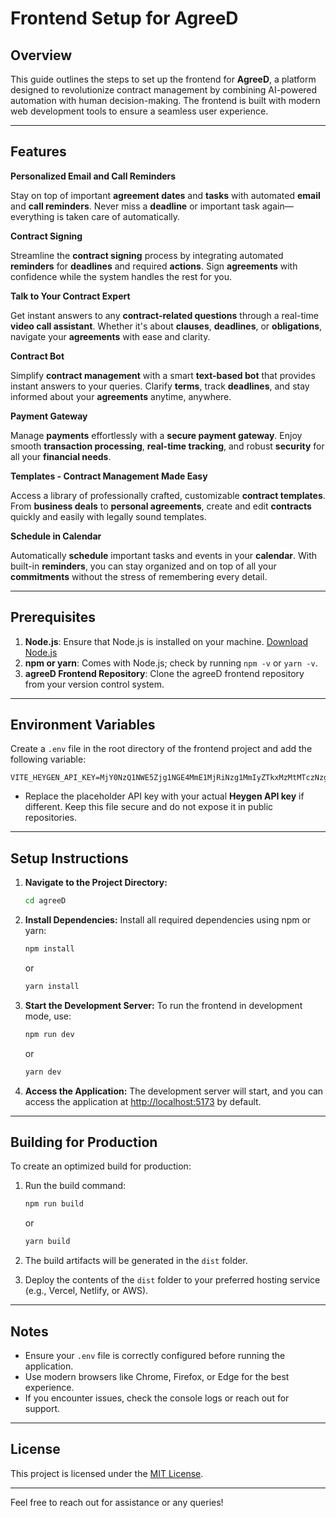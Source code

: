# Frontend Setup for AgreeD

## Overview

This guide outlines the steps to set up the frontend for **AgreeD**, a platform designed to revolutionize contract management by combining AI-powered automation with human decision-making. The frontend is built with modern web development tools to ensure a seamless user experience.

---

## Features

**Personalized Email and Call Reminders**

Stay on top of important **agreement dates** and **tasks** with automated **email** and **call reminders**. Never miss a **deadline** or important task again—everything is taken care of automatically.

**Contract Signing**

Streamline the **contract signing** process by integrating automated **reminders** for **deadlines** and required **actions**. Sign **agreements** with confidence while the system handles the rest for you.

**Talk to Your Contract Expert**

Get instant answers to any **contract-related questions** through a real-time **video call assistant**. Whether it's about **clauses**, **deadlines**, or **obligations**, navigate your **agreements** with ease and clarity.

**Contract Bot**

Simplify **contract management** with a smart **text-based bot** that provides instant answers to your queries. Clarify **terms**, track **deadlines**, and stay informed about your **agreements** anytime, anywhere.

**Payment Gateway**

Manage **payments** effortlessly with a **secure payment gateway**. Enjoy smooth **transaction processing**, **real-time tracking**, and robust **security** for all your **financial needs**.

**Templates - Contract Management Made Easy**

Access a library of professionally crafted, customizable **contract templates**. From **business deals** to **personal agreements**, create and edit **contracts** quickly and easily with legally sound templates.

**Schedule in Calendar**

Automatically **schedule** important tasks and events in your **calendar**. With built-in **reminders**, you can stay organized and on top of all your **commitments** without the stress of remembering every detail.

---

## Prerequisites

1. **Node.js**: Ensure that Node.js is installed on your machine. [Download Node.js](https://nodejs.org/)
2. **npm or yarn**: Comes with Node.js; check by running `npm -v` or `yarn -v`.
3. **agreeD Frontend Repository**: Clone the agreeD frontend repository from your version control system.

---

## Environment Variables

Create a `.env` file in the root directory of the frontend project and add the following variable:

```env
VITE_HEYGEN_API_KEY=MjY0NzQ1NWE5Zjg1NGE4MmE1MjRiNzg1MmIyZTkxMzMtMTczNzgyNDEwNw==
```

- Replace the placeholder API key with your actual **Heygen API key** if different. Keep this file secure and do not expose it in public repositories.

---

## Setup Instructions

1. **Navigate to the Project Directory:**

   ```bash
   cd agreeD
   ```

2. **Install Dependencies:**
   Install all required dependencies using npm or yarn:

   ```bash
   npm install
   ```

   or

   ```bash
   yarn install
   ```

3. **Start the Development Server:**
   To run the frontend in development mode, use:

   ```bash
   npm run dev
   ```

   or

   ```bash
   yarn dev
   ```

4. **Access the Application:**
   The development server will start, and you can access the application at [http://localhost:5173](http://localhost:5173) by default.

---

## Building for Production

To create an optimized build for production:

1. Run the build command:

   ```bash
   npm run build
   ```

   or

   ```bash
   yarn build
   ```

2. The build artifacts will be generated in the `dist` folder.

3. Deploy the contents of the `dist` folder to your preferred hosting service (e.g., Vercel, Netlify, or AWS).

---

## Notes

- Ensure your `.env` file is correctly configured before running the application.
- Use modern browsers like Chrome, Firefox, or Edge for the best experience.
- If you encounter issues, check the console logs or reach out for support.

---

## License

This project is licensed under the [MIT License](LICENSE).

---

Feel free to reach out for assistance or any queries!
